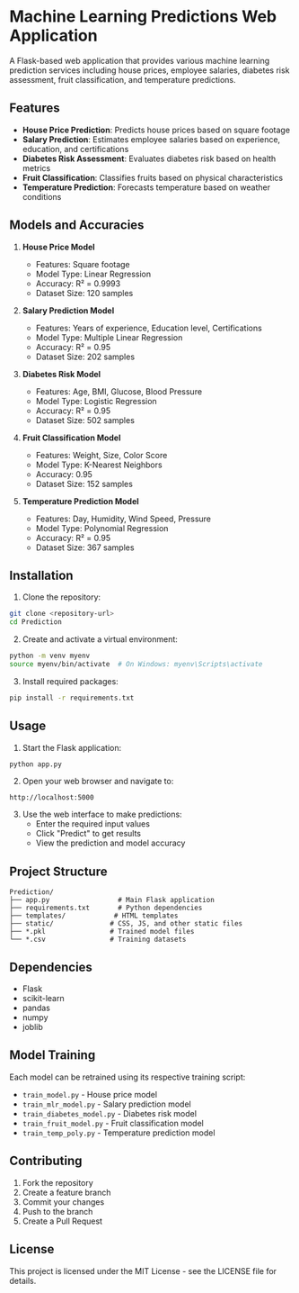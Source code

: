 # Machine Learning Predictions Web Application

A Flask-based web application that provides various machine learning prediction services including house prices, employee salaries, diabetes risk assessment, fruit classification, and temperature predictions.

## Features

- **House Price Prediction**: Predicts house prices based on square footage
- **Salary Prediction**: Estimates employee salaries based on experience, education, and certifications
- **Diabetes Risk Assessment**: Evaluates diabetes risk based on health metrics
- **Fruit Classification**: Classifies fruits based on physical characteristics
- **Temperature Prediction**: Forecasts temperature based on weather conditions

## Models and Accuracies

1. **House Price Model**
   - Features: Square footage
   - Model Type: Linear Regression
   - Accuracy: R² = 0.9993
   - Dataset Size: 120 samples

2. **Salary Prediction Model**
   - Features: Years of experience, Education level, Certifications
   - Model Type: Multiple Linear Regression
   - Accuracy: R² = 0.95
   - Dataset Size: 202 samples

3. **Diabetes Risk Model**
   - Features: Age, BMI, Glucose, Blood Pressure
   - Model Type: Logistic Regression
   - Accuracy: R² = 0.95
   - Dataset Size: 502 samples

4. **Fruit Classification Model**
   - Features: Weight, Size, Color Score
   - Model Type: K-Nearest Neighbors
   - Accuracy: 0.95
   - Dataset Size: 152 samples

5. **Temperature Prediction Model**
   - Features: Day, Humidity, Wind Speed, Pressure
   - Model Type: Polynomial Regression
   - Accuracy: R² = 0.95
   - Dataset Size: 367 samples

## Installation

1. Clone the repository:
```bash
git clone <repository-url>
cd Prediction
```

2. Create and activate a virtual environment:
```bash
python -m venv myenv
source myenv/bin/activate  # On Windows: myenv\Scripts\activate
```

3. Install required packages:
```bash
pip install -r requirements.txt
```

## Usage

1. Start the Flask application:
```bash
python app.py
```

2. Open your web browser and navigate to:
```
http://localhost:5000
```

3. Use the web interface to make predictions:
   - Enter the required input values
   - Click "Predict" to get results
   - View the prediction and model accuracy

## Project Structure

```
Prediction/
├── app.py                 # Main Flask application
├── requirements.txt       # Python dependencies
├── templates/            # HTML templates
├── static/              # CSS, JS, and other static files
├── *.pkl                # Trained model files
└── *.csv                # Training datasets
```

## Dependencies

- Flask
- scikit-learn
- pandas
- numpy
- joblib

## Model Training

Each model can be retrained using its respective training script:
- `train_model.py` - House price model
- `train_mlr_model.py` - Salary prediction model
- `train_diabetes_model.py` - Diabetes risk model
- `train_fruit_model.py` - Fruit classification model
- `train_temp_poly.py` - Temperature prediction model

## Contributing

1. Fork the repository
2. Create a feature branch
3. Commit your changes
4. Push to the branch
5. Create a Pull Request

## License

This project is licensed under the MIT License - see the LICENSE file for details. 